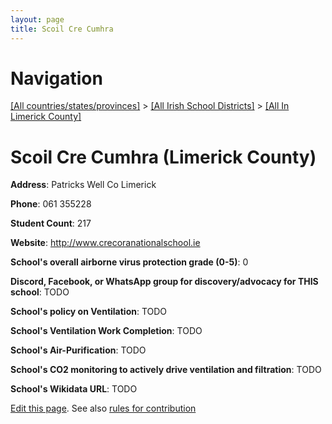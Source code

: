 ```yaml
---
layout: page
title: Scoil Cre Cumhra
---
```

# Navigation

[[All countries/states/provinces]](../../..) > [[All Irish School Districts]](../..) > [[All In Limerick County]](..)

# Scoil Cre Cumhra (Limerick County)

**Address**: Patricks Well Co Limerick

**Phone**: 061 355228

**Student Count**: 217

**Website**: <http://www.crecoranationalschool.ie>

**School's overall airborne virus protection grade (0-5)**: 0

**Discord, Facebook, or WhatsApp group for discovery/advocacy for THIS school**: TODO

**School's policy on Ventilation**: TODO

**School's Ventilation Work Completion**: TODO

**School's Air-Purification**: TODO

**School's CO2 monitoring to actively drive ventilation and filtration**: TODO

**School's Wikidata URL**: TODO


[Edit this page](https://github.com/ventilate-schools/Ireland/edit/main/./Limerick_County/Scoil_Cre_Cumhra.md). See also [rules for contribution](../../../contribution-rules/)